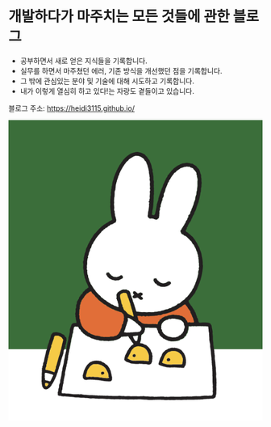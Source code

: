 # 개발하다가 마주치는 모든 것들에 관한 블로그

- 공부하면서 새로 얻은 지식들을 기록합니다.
- 실무를 하면서 마주쳤던 에러, 기존 방식을 개선했던 점을 기록합니다.
- 그 밖에 관심있는 분야 및 기술에 대해 시도하고 기록합니다.
- 내가 이렇게 열심히 하고 있다!는 자랑도 곁들이고 있습니다.

블로그 주소: https://heidi3115.github.io/

<img src="/assets/portfolio.png">